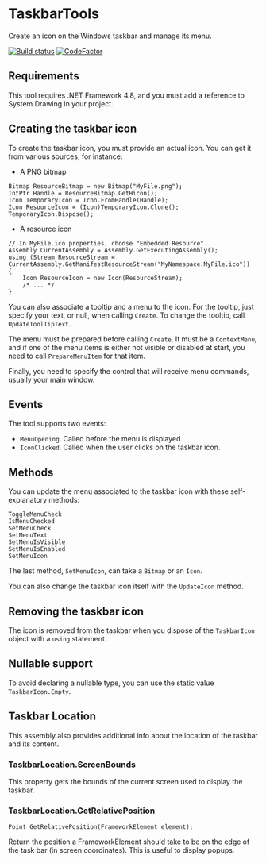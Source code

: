 # TaskbarTools
Create an icon on the Windows taskbar and manage its menu.

[![Build status](https://ci.appveyor.com/api/projects/status/pit8rfvu7s3pxg79?svg=true)](https://ci.appveyor.com/project/dlebansais/taskbartools) [![CodeFactor](https://www.codefactor.io/repository/github/dlebansais/taskbartools/badge)](https://www.codefactor.io/repository/github/dlebansais/taskbartools)

## Requirements

This tool requires .NET Framework 4.8, and you must add a reference to System.Drawing in your project. 

## Creating the taskbar icon

To create the taskbar icon, you must provide an actual icon. You can get it from various sources, for instance:

+ A PNG bitmap

````
Bitmap ResourceBitmap = new Bitmap("MyFile.png");
IntPtr Handle = ResourceBitmap.GetHicon();
Icon TemporaryIcon = Icon.FromHandle(Handle);
Icon ResourceIcon = (Icon)TemporaryIcon.Clone();
TemporaryIcon.Dispose();
````

+ A resource icon
 
````
// In MyFile.ico properties, choose "Embedded Resource". 
Assembly CurrentAssembly = Assembly.GetExecutingAssembly();
using (Stream ResourceStream = CurrentAssembly.GetManifestResourceStream("MyNamespace.MyFile.ico"))
{
    Icon ResourceIcon = new Icon(ResourceStream);
	/* ... */
}
````

You can also associate a tooltip and a menu to the icon. For the tooltip, just specify your text, or null, when calling `Create`. To change the tooltip, call `UpdateToolTipText`.

The menu must be prepared before calling `Create`. It must be a `ContextMenu`, and if one of the menu items is either not visible or disabled at start, you need to call `PrepareMenuItem` for that item.

Finally, you need to specify the control that will receive menu commands, usually your main window.

## Events

The tool supports two events:

+ `MenuOpening`. Called before the menu is displayed.
+ `IconClicked`. Called when the user clicks on the taskbar icon.

## Methods

You can update the menu associated to the taskbar icon with these self-explanatory methods:

    ToggleMenuCheck
    IsMenuChecked
    SetMenuCheck
    SetMenuText
    SetMenuIsVisible
    SetMenuIsEnabled
    SetMenuIcon

The last method, `SetMenuIcon`, can take a `Bitmap` or an `Icon`.

You can also change the taskbar icon itself with the `UpdateIcon` method.

## Removing the taskbar icon

The icon is removed from the taskbar when you dispose of the `TaskbarIcon` object with a `using` statement.
 
## Nullable support

To avoid declaring a nullable type, you can use the static value `TaskbarIcon.Empty`.

## Taskbar Location

This assembly also provides additional info about the location of the taskbar and its content.

### TaskbarLocation.ScreenBounds

This property gets the bounds of the current screen used to display the taskbar.

### TaskbarLocation.GetRelativePosition

	Point GetRelativePosition(FrameworkElement element);

Return the position a FrameworkElement should take to be on the edge of the task bar (in screen coordinates). This is useful to display popups.

